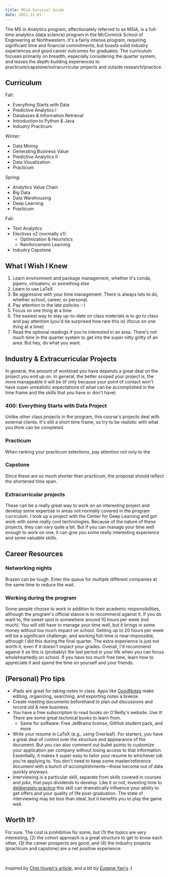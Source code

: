 ```yaml
---
title: MSiA Survival Guide
date: 2021-12-01
---
```


The MS in Analytics program, affectionately referred to as MSiA, is a full-time analytics (data science) program in the McCormick School of Engineering at Northwestern. It's a fairly intense program, requiring significant time and financial commitments, but boasts solid industry experiences and good career outcomes for graduates. The curriculum focuses primarily on breadth, especially considering the quarter system, and leaves the depth-building experiences to practicum/capstone/extracurricular projects and outside research/practice.

## Curriculum

Fall:

- Everything Starts with Data
- Predictive Analytics I
- Databases & Information Retrieval
- Introduction to Python & Java
- Industry Practicum

Winter:

- Data Mining
- Generating Business Value
- Predictive Analytics II
- Data Visualization
- Practicum

Spring:

- Analytics Value Chain
- Big Data
- Data Warehousing
- Deep Learning
- Practicum

Fall:

- Text Analytics
- Electives x2 (normally x1):
  - Optimization & Heuristics
  - Reinforcement Learning
- Industry Capstone

## What I Wish I Knew

1. Learn environment and package management, whether it's conda, pipenv, virtualenv, or something else
1. Learn to use LaTeX
1. Be aggressive with your time management. There is always lots to do, whether school, career, or personal.
1. Pay attention to the late policies :-)
1. Focus on one thing at a time
1. The easiest way to stay up-to-date on class materials is to go to class and pay attention (you'd be surprised how rare this is) (focus on one thing at a time)
1. Read the optional readings if you're interested in an area. There's not much time in the quarter system to get into the super nitty gritty of an area. But hey, do what you want.

## Industry & Extracurricular Projects

In general, the amount of workload you have depends a great deal on the project you end up on. In general, the better scoped your project is, the more manageable it will be (if only because your point of contact won't have super unrealistic expectations of what can be accomplished in the time frame and the skills that you have or don't have)

### 400: Everything Starts with Data Project

Unlike other class projects in the program, this course's projects deal with external clients. It's still a short time frame, so try to be realistic with what you think can be completed.

### Practicum

When ranking your practicum selections, pay attention not only to the

### Capstone

Since these are so much shorter than practicum, the proposal should reflect the shortened time span.

### Extracurricular projects

These can be a really great way to work on an interesting project and develop some expertise in areas not normally covered in the program curriculum. I took up a project with the Center for Deep Learning and got work with some really cool technologies. Because of the nature of these projects, they can vary quite a bit. But if you can manage your time well enough to work on one, it can give you some really interesting experience and some valuable skills.

## Career Resources

### Networking nights

Brazen can be tough. Enter the queue for multiple different companies at the same time to reduce the wait.

### Working during the program

Some people choose to work in addition to their academic responsibilities, although the program's official stance is to recommend against it. If you do want to, the sweet spot is somewhere around 10 hours per week (not much). You will still have to manage your time well, but it brings in some money without too much impact on school. Getting up to 20 hours per week will be a significant challenge, and working full-time is near-impossible, although I did this during the final quarter. The extra experience is just not worth it, even if it doesn't impact your grades. Overall, I'd recommend against it as this is (probably) the last period in your life when you can focus wholeheartedly on school. If you have too much free time, learn how to appreciate it and spend the time on yourself and your friends.

## (Personal) Pro tips

- iPads are great for taking notes in class. Apps like [GoodNotes](https://www.goodnotes.com/) make editing, organizing, searching, and exporting notes a breeze.
- Create meeting documents beforehand to plan out discussions and record old & new business.
- You have a free subscription to read books on O'Reilly's website. Use it! There are some great technical books to learn from.
  - Same for software: Free JetBrains license, GitHub student pack, and more
- Write your resume in LaTeX (e.g., using Overleaf). For starters, you have a great deal of control over the structure and appearance of the document. But you can also comment out bullet points to customize your application per company without losing access to that information. Essentially, it makes it super easy to tailor your resume to whichever job you're applying to. You don't need to keep some master/reference document with a bunch of accomplishments&mdash;these become out of date quickly anyways.
- Interviewing is a particular skill, separate from skills covered in courses and jobs, that pays dividends to  develop. Like it or not, investing time to [deliberately practice](https://fs.blog/deliberate-practice-guide/) this skill can dramatically influence your ability to get offers and your quality of life post-graduation. The state of interviewing may be less than ideal, but it benefits you to play the game well.

## Worth It?

For sure. The cost is prohibitive for some, but (1) the topics are very interesting, (2) the cohort approach is a great structure to get to know each other, (3) the career prospects are good, and (4) the industry projects (practicum and capstone) are a net positive experience.

&nbsp;

Inspired by [Chip Huyen's article](https://huyenchip.com/2018/03/30/guide-to-Artificial-Intelligence-Stanford.html), and a bit by [Eugene Yan's](https://eugeneyan.com/writing/georgia-tech-omscs-faq/) :)
